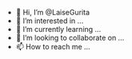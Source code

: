 - 👋 Hi, I’m @LaiseGurita
- 👀 I’m interested in ...
- 🌱 I’m currently learning ...
- 💞️ I’m looking to collaborate on ...
- 📫 How to reach me ...

<!---
LaiseGurita/LaiseGurita is a ✨ special ✨ repository because its `README.md` (this file) appears on your GitHub profile.
You can click the Preview link to take a look at your changes.
--->
